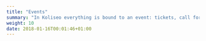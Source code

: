 ```yaml
---
title: "Events"
summary: "In Koliseo everything is bound to an event: tickets, call for papers and agenda, all require a parent event first. This section describes how to create and manage your events."
weight: 10
date: 2018-01-16T00:01:46+01:00
---
```

